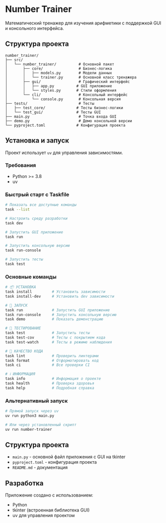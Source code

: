 # Number Trainer

Математический тренажер для изучения арифметики с поддержкой GUI и консольного интерфейса.

## Структура проекта

```
number_trainer/
├── src/
│   └── number_trainer/          # Основной пакет
│       ├── core/                # Бизнес-логика
│       │   ├── models.py        # Модели данных
│       │   └── trainer.py       # Основной класс тренажера
│       ├── gui/                 # Графический интерфейс
│       │   ├── app.py          # GUI приложение
│       │   └── styles.py       # Стили оформления
│       └── cli/                 # Консольный интерфейс
│           └── console.py       # Консольная версия
├── tests/                       # Тесты
│   ├── test_core/              # Тесты бизнес-логики
│   └── test_gui/               # Тесты GUI
├── main.py                      # Точка входа GUI
├── demo.py                      # Демо консольной версии
└── pyproject.toml              # Конфигурация проекта
```

## Установка и запуск

Проект использует `uv` для управления зависимостями.

### Требования
- Python >= 3.8
- uv

### Быстрый старт с Taskfile
```bash
# Показать все доступные команды
task --list

# Настроить среду разработки
task dev

# Запустить GUI приложение
task run

# Запустить консольную версию
task run-console

# Запустить тесты
task test
```

### Основные команды
```bash
# 📦 УСТАНОВКА
task install         # Установить зависимости
task install-dev     # Установить dev зависимости

# 🏃 ЗАПУСК
task run             # Запустить GUI приложение
task run-console     # Запустить консольную версию
task demo            # Показать демонстрацию

# 🧪 ТЕСТИРОВАНИЕ
task test            # Запустить тесты
task test-cov        # Тесты с покрытием кода
task test-watch      # Тесты в режиме наблюдения

# 🔧 КАЧЕСТВО КОДА
task lint            # Проверить линтерами
task format          # Отформатировать код
task ci              # Все проверки CI

# ℹ️ ИНФОРМАЦИЯ
task info            # Информация о проекте
task health          # Проверка здоровья
task help            # Подробная справка
```

### Альтернативный запуск
```bash
# Прямой запуск через uv
uv run python3 main.py

# Или через установленный скрипт
uv run number-trainer
```

## Структура проекта

- `main.py` - основной файл приложения с GUI на tkinter
- `pyproject.toml` - конфигурация проекта
- `README.md` - документация

## Разработка

Приложение создано с использованием:
- Python
- tkinter (встроенная библиотека GUI)
- uv для управления проектом